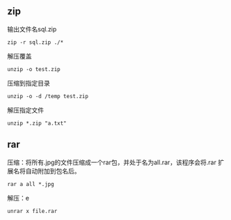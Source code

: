 ## zip

输出文件名sql.zip

```
zip -r sql.zip ./*
```

解压覆盖

```
unzip -o test.zip
```

压缩到指定目录

```
unzip -o -d /temp test.zip
```

解压指定文件

```
unzip *.zip "a.txt"
```



## rar

压缩：将所有.jpg的文件压缩成一个rar包，并处于名为all.rar，该程序会将.rar 扩展名将自动附加到包名后。

```
rar a all *.jpg
```

解压：e

```
unrar x file.rar
```

